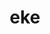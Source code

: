 ---
category: 3-letters
denotation: null
name: eke
reference_link: https://www.etymonline.com/word/eke
root_language: null
root_name: null
title: eke
type: free
word_sums:
- respelling: eke
  sum: 'Eke + '
---